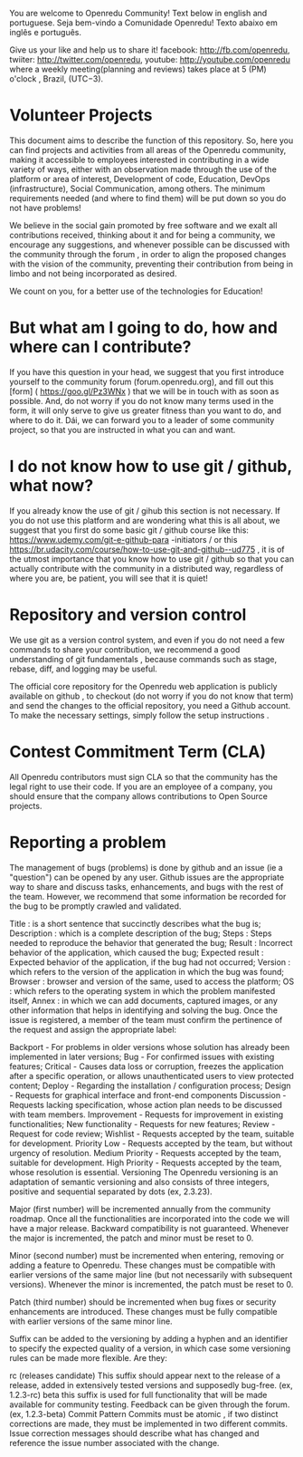 
You are welcome to Openredu Community! Text below in english and portuguese.
Seja bem-vindo a Comunidade Openredu! Texto abaixo em inglês e português.

Give us your like and help us to share it!
facebook: http://fb.com/openredu,
twiiter: http://twitter.com/openredu, 
youtube: http://youtube.com/openredu  where a weekly meeting(planning and reviews) takes place at 5 (PM)  o'clock , Brazil, (UTC−3).

# Volunteer Projects
This document aims to describe the function of this repository. So, here you can find projects and activities from all areas of the Openredu community, making it accessible to employees interested in contributing in a wide variety of ways, either with an observation made through the use of the platform or area of ​​interest, Development of code, Education, DevOps (infrastructure), Social Communication, among others. The minimum requirements needed (and where to find them) will be put down so you do not have problems!

We believe in the social gain promoted by free software and we exalt all contributions received, thinking about it and for being a community, we encourage any suggestions, and whenever possible can be discussed with the community through the forum , in order to align the proposed changes with the vision of the community, preventing their contribution from being in limbo and not being incorporated as desired.

We count on you, for a better use of the technologies for Education!

# But what am I going to do, how and where can I contribute?
If you have this question in your head, we suggest that you first introduce yourself to the community forum (forum.openredu.org), and fill out this [form] ( https://goo.gl/Pz3WNx ) that we will be in touch with as soon as possible. And, do not worry if you do not know many terms used in the form, it will only serve to give us greater fitness than you want to do, and where to do it. Dái, we can forward you to a leader of some community project, so that you are instructed in what you can and want.

# I do not know how to use git / github, what now?
If you already know the use of git / gihub this section is not necessary. If you do not use this platform and are wondering what this is all about, we suggest that you first do some basic git / github course like this: https://www.udemy.com/git-e-github-para -initiators / or this https://br.udacity.com/course/how-to-use-git-and-github--ud775 , it is of the utmost importance that you know how to use git / github so that you can actually contribute with the community in a distributed way, regardless of where you are, be patient, you will see that it is quiet!

# Repository and version control
We use git as a version control system, and even if you do not need a few commands to share your contribution, we recommend a good understanding of git fundamentals , because commands such as stage, rebase, diff, and logging may be useful.

The official core repository for the Openredu web application is publicly available on github , to checkout (do not worry if you do not know that term) and send the changes to the official repository, you need a Github account. To make the necessary settings, simply follow the setup instructions .

# Contest Commitment Term (CLA)
All Openredu contributors must sign CLA so that the community has the legal right to use their code. If you are an employee of a company, you should ensure that the company allows contributions to Open Source projects.

# Reporting a problem
The management of bugs (problems) is done by github and an issue (ie a "question") can be opened by any user. Github issues are the appropriate way to share and discuss tasks, enhancements, and bugs with the rest of the team. However, we recommend that some information be recorded for the bug to be promptly crawled and validated.

Title : is a short sentence that succinctly describes what the bug is;
Description : which is a complete description of the bug;
Steps : Steps needed to reproduce the behavior that generated the bug;
Result : Incorrect behavior of the application, which caused the bug;
Expected result : Expected behavior of the application, if the bug had not occurred;
Version : which refers to the version of the application in which the bug was found;
Browser : browser and version of the same, used to access the platform;
OS : which refers to the operating system in which the problem manifested itself,
Annex : in which we can add documents, captured images, or any other information that helps in identifying and solving the bug.
Once the issue is registered, a member of the team must confirm the pertinence of the request and assign the appropriate label:

Backport - For problems in older versions whose solution has already been implemented in later versions;
Bug - For confirmed issues with existing features;
Critical - Causes data loss or corruption, freezes the application after a specific operation, or allows unauthenticated users to view protected content;
Deploy - Regarding the installation / configuration process;
Design - Requests for graphical interface and front-end components
Discussion - Requests lacking specification, whose action plan needs to be discussed with team members.
Improvement - Requests for improvement in existing functionalities;
New functionality - Requests for new features;
Review - Request for code review;
Wishlist - Requests accepted by the team, suitable for development.
Priority Low - Requests accepted by the team, but without urgency of resolution.
Medium Priority - Requests accepted by the team, suitable for development.
High Priority - Requests accepted by the team, whose resolution is essential.
Versioning
The Openredu versioning is an adaptation of semantic versioning and also consists of three integers, positive and sequential separated by dots (ex, 2.3.23).

Major (first number) will be incremented annually from the community roadmap. Once all the functionalities are incorporated into the code we will have a major release. Backward compatibility is not guaranteed. Whenever the major is incremented, the patch and minor must be reset to 0.

Minor (second number) must be incremented when entering, removing or adding a feature to Openredu. These changes must be compatible with earlier versions of the same major line (but not necessarily with subsequent versions). Whenever the minor is incremented, the patch must be reset to 0.

Patch (third number) should be incremented when bug fixes or security enhancements are introduced. These changes must be fully compatible with earlier versions of the same minor line.

Suffix can be added to the versioning by adding a hyphen and an identifier to specify the expected quality of a version, in which case some versioning rules can be made more flexible. Are they:

rc (releases candidate) This suffix should appear next to the release of a release, added in extensively tested versions and supposedly bug-free. (ex, 1.2.3-rc)
beta this suffix is ​​used for full functionality that will be made available for community testing. Feedback can be given through the forum. (ex, 1.2.3-beta)
Commit Pattern
Commits must be atomic , if two distinct corrections are made, they must be implemented in two different commits. Issue correction messages should describe what has changed and reference the issue number associated with the change.

<Title>

It must contain the succinct description of the change:
Not more than 50 characters;
Use the imperative: "Correct" and not "corrected," "corrected," or "corrected"; Be Welcome to the Opernedu community!
Begin the sentence with a capital letter;
No point (.) At the end.
<blank line>

<Body>

It should contain the detailed description of the change:
Configure your editor ( nano¹ , Vim² ) to break the line in 72 characters
<blank line>

<Resolve #XXX>

Used to automatically close the issue (number XXX) related to the modification.
<blank line>

<Obs>

Used to refer to other issues, technical debit and other relevant links.
For a better understanding of the importance of a descriptive commit and some examples read chris beams and tbaggery .

# Branch policy
In the community, we use our own branching policy that seeks to combine the flexibility of the fork workflow, quite common to open source projects, with good management practices and the launch of gitflow workflow.

# Master
We assume the convention that the master branch is the default for development, equivalent to gitflow's develop, so during the development cycle of new releases every change must start (checkout) and return (merge) this branch. Making this an updated but unstable branch, inappropriate to deploy in production.

# Feature
All functionality must be implemented in a branch itself, branching from the master and back integrated when the functionality is completed. Once the pull request is accepted the branch will be deleted.

# Hotfix
Corrections that need to be applied urgently must also be created in a proper branch from the master, however it will be possible to incorporate the modifications into any branches that are needed.

# Release
At the end of the development cycle, when the milestone defined by the community roadmap is properly homologated, a release is launched from the branch branch branch to a new release branch. From now on, only backports will be incorporated. What makes this branch stable to deploy in production.

# Development Flow
The flow below represents the evolutionary life cycle of the code and the steps required for changes to be incorporated, whether they are bug fixes or new features.

Roadmap -> implement <-> CI <-> Codereview -> Deploy in homologation -> Q & A -> Deploy in production (request completed)

# Request for change
Discuss the change with the community. Team members can have advice on how best to approach the problem. After agreeing on an overall implementation plan, ask the team member to give you an issue. This discussion can happen in the forum or in the issue .

# Wishlist
Once a change request is aligned with community guidelines, an issue will open with the tag Wishlist . This community-validated "chest of ideas" is a good starting point for developers interested in contributing to the code. If you would like to volunteer to code this issue, have a team member assign the issue to you.

# Estimate impact / resources
The community developer core manages its activities using tools such as scrum and Jira. Frequently, sprint planning meetings carry out impact assessments and resources needed to implement the change requests in the wishlist.

# Roadmap
Since the resources needed to implement the change are appropriate to the team schedule, issue issues into the roadmap. A team member is assigned as responsible and the change request is prioritized and added to the release planning.

# To implement
The developer assigned to issue makes the appropriate changes / implementations in the code and its tests, respecting the conventions of the community . Once the code is suitable for review, and is fit for merge (no conflicts), a pull request must be opened. And the label revision added to the PR.

# Continuous Integration (CI)
Every pull request sent to the repository goes through the process of integrating travis , requiring that the build pass in all tests for the pull request to follow for review.

# CodeReview
A team member is assigned a reviewer and should:

Keep communication clear, giving maximum details in your comments;
Punctuate positive and negative aspects about the code;
Have a good understanding of the proposed modification (fixes a bug, improves a feature or part of the code);
Use the review changes button of github to comment, approve or request changes to commits.
Take into account that a good solution to a problem today is generally better than a perfect solution tomorrow. However, a gambiarra today is generally worse than a good solution tomorrow. When in doubt, ask for the opinion of others.
The review should assess aspects such as:

The change fits the stated purpose of the contribution;
It is valid within the existing project architecture;
It introduces possible defects that will cause future problems;
It follows the rules of the house ;
It is a good way to perform the described function;
Introduces any safety or instability risk;
and other aspects deemed necessary.
If the change is approved, the reviewer must accept the pull request and assign a deployer to the issue.

# Approval (Q & A)
At that point, the core member responsible for the acceptance tests must evaluate the modification by testing the use of the functionality and evaluating the functional, non-functional and performance criteria, and then accept or refuse what has been implemented.

# Cheatsheet
Cheatsheet-contribution

# Thank you so much!
The Openredu community is grateful for your involvement! We hope you have fun with the Openredu code. If you find something difficult to discover, let us know so we can improve our process or documentation!

# Credits
Using the best of lavoisier and the spirit of sharing free software, this guide was inspired by good practices adopted by notable communities ( gitlab , discourse , jquery , jekyllrb , bootstrap , gnome , mozila , openstack , angula.js , liferay ) and rather googleing. Welcome to the Opernedu community!

# Projetos Voluntarios

Este documento tem por objetivo descrever a função deste repositorio. Sendo assim, aqui você poderá encontrar projetos e atividades de todas as áreas da comunidade Openredu, tornando acessível aos colaboradores interessados em contribuir das mais diversas formas, seja com uma observação feita pelo uso da plataforma, ou área de interesse, sendo elas, Design, Desenvolvimento de código, Educação, DevOps (infraestrutura), Comunicação Social, entre outras. Os requisitos mínimos necessários (e onde encontrá-los) será colocado abaixo para que você não tenha problemas!

Acreditamos no ganho social promovido pelo software livre e exaltamos todas as contribuições recebidas, pensando nisso e por se tratar de uma comunidade, incentivamos que quaisquer sugestões, e sempre que possvel discutidas com a comunidade através do [fórum](forum.openredu.org), a fim de alinhar as mudanças propostas com a visão da comunidade, evitando que sua contribuição fique no limbo e não seja incorporada como desejado.

Contamos com você, por uma melhor uso das tecnologias para Educação!

# Mas o que eu vou fazer, como e onde posso contruibuir?
Se você está com essa pergunta acima na cabeça, sugerimos que antes de tudo você se apresente no [fórum](forum.openredu.org) da comunidade, e preencha esse [formulário] (https://goo.gl/Pz3WNx) que estaremos entranto em contato o mais rápido possível. E, não se preocupe se nao conhecer muitos termos utilizados no formulário, ele servirá apenas para que tenhamos maior aptidão do que você deseja fazer, e onde fazer. Dái, poderemos te encaminhar para um lider de algum projeto da comunidade, para que você seja instruido naquelo que pode e deseja.

# Nao sei usar o git/github, e agora?
Caso já tenha conhecimento ao uso do git/gihub essa seção nao se faz necessária. Se você não usar essa plataforma e está se perguntando o que é isso tudo, sugerimos que antes de tudo você faça algum curso básico de git/github como esse: https://www.udemy.com/git-e-github-para-iniciantes/ ou esse https://br.udacity.com/course/how-to-use-git-and-github--ud775, é de extrema importância que você saiba usar o git/github para que consiga de fato contribuir com a comunidade de maneira distribuida, independendo do local onde você esteja, tenha paciência, verá que é tranquilo!

# Repositório e controle de versão

Nós utilizamos o [git](https://git-scm.com/) como sistema de controle de versão (atulização e gerência de atividades e projetos) e ainda que não sejam necessários [poucos comandos](https://github.com/Openredu/Openredu/wiki/Cheatsheet-de-contribui%C3%A7%C3%A3o) para compartilhar sua contribuição, recomendamos uma boa compreensão dos [fundamentos](https://git-scm.com/book/en/v2) do git, pois comandos como stage, rebase, diff e log podem ser úteis. 
 
O repositório oficial do core da aplicação web Openredu se encontra publicamente disponível no [github](https://github.com/Openredu/Openredu), para fazer o checkout (não se preocupe se nao conhecer esse termo) e enviar as alterações para o repositório oficial, você precisa de uma conta no Github. Para realizar as configurações necessárias, basta seguir as instruções de [setup](https://help.github.com/articles/set-up-git/).

# Termo de compromisso de contribuidor(CLA)
Todos os contribuintes do Openredu devem assinar o [CLA](https://goo.gl/umocT8) para que a comunidade tenha o direito legal de usar o seu código. Se você é um empregado de uma empresa, você deve garantir que a empresa permite contribuições para projetos Open Source.

# Reportando um problema
A gestão dos bugs (problemas) é feita pelo [github](https://github.com/Openredu/Openredu/issues) e uma issue (ou seja uma "questão") pode ser aberta por qualquer usuário. 
As issues do github são a maneira adequada de compartilhar e discutir as tarefas, aprimoramentos e bugs com o resto da equipe.
Entretanto, recomendamos que algumas informações sejam registradas para que o bug seja prontamente rastreado e validado.

* **Título**: é uma pequena sentença que de forma sucinta descreve o que é o bug;
* **Descrição**: que é uma descrição completa do bug;
* **Etapas**: Etapas necessárias para reproduzir o comportamento que gerou o bug;
* **Resultado**: Comportamento equivocado da aplicação, que ocasionou no bug;
* **Resultado esperado**: Comportamento esperado da aplicação, caso o bug não houvesse ocorrido;
* **Versão**: que se refere à versão da aplicação na qual o bug foi encontrado; 
* **Browser**: navegador e versão do mesmo, usado para acessar a plataforma;
* **OS**: que se refere ao sistema operacional em que se manifestou o problema, 
* **Anexo**: na qual podemos adicionar documentos, imagens capturadas, ou qualquer outra informação que ajude na identificação e resolução do bug.

Uma vez cadastrada a issue, um membro da equipe deve confirmar a pertinência da solicitação e atribuir a devida label:

* Backport - Para problemas em versões antigas cuja solução já foi implementada em versões posteriores;
* Bug - Para problemas confirmados com funcionalidades existentes;
* Crítico - Causa perda ou corrupção de dados, congela a aplicação após uma operação específica ou permite que usuários não autenticados vejam conteúdo protegido;
* Deploy - Referente ao processo de instalação/configuração;
* Design - Solicitações referente a interface gráfica e componentes do front-end
* Discussão - Solicitações carentes especificação, cujo o plano de ação precisa ser discutido com os membros da equipe.
* Melhoria - Solicitações de melhoria em funcionalidades já existentes;
* Nova funcionalidade - Solicitações de novas funcionalidades;
* Revisão - Solicitação de revisão de código;
* Wishlist - Solicitações aceitas pela equipe, aptas para desenvolvimento.
* Prioridade Baixa - Solicitações aceitas pela equipe, mas sem urgência de resolução.
* Prioridade Media - Solicitações aceitas pela equipe, aptas para desenvolvimento.
* Prioridade Alta - Solicitações aceitas pela equipe, cuja resolução é imprescindível.

# Versionamento
O versionamento do Openredu é uma adaptação do semantic versioning e também consiste em três números inteiros, positivos e sequenciais separados por pontos (e.x., 2.3.23).

* Major (primeiro número) será incrementado anualmente a partir do planejamento de prioridades (roadmap) da comunidade. Assim que todas as funcionalidades forem incorporadas ao código teremos uma major release. A compatibilidade com versões anteriores não é garantida. Sempre que a major é incrementada, o patch e minor devem ser redefinidos para 0.

* Minor (segundo numero) deve ser incrementado quando introduzir , remover ou adicionar uma funcionalidade ao Openredu. Estas alterações devem ser compatíveis com versões anteriores da mesma linha major (mas não necessariamente com versões subsequentes). Sempre que a minor é incrementada, o patch deve ser redefinido para 0.

* Patch (terceiro numero) deve ser incrementado quando correções de bugs ou melhorias na segurança forem introduzidos. Estas alterações devem ser totalmente compatíveis com versões anteriores da mesma linha minor.

* Sufixo pode ser adicionadas ao versionamento acrescentando um hífen e um identificador para especificar a qualidade esperada de uma versão, nesses casos algumas regras do versionamento podem ser flexibilizadas. São eles:
  * **rc** (releases candidate) este sufixo deve aparecer próximo ao lançamento de uma release, adicionado em versões extensivamente testadas e supostamente livre de bugs. (e.x., 1.2.3-rc )
  * **beta** este sufixo é usado para funcionalidades completas que serão disponibilizadas para realização de testes pela comunidade. Feedback pode ser dado através do fórum. (e.x., 1.2.3-beta)

# Padrão de Commit
Os commits devem ser [atômicos](https://en.wikipedia.org/wiki/Atomic_commit#Atomic_commit_convention), se duas correções distintas são realizadas, elas devem ser implementadas em dois commits diferentes. As mensagens de correção de issue devem descrever o que mudou e fazer referência ao número da issue associada à mudança.

< Título > 
* Deve conter a descrição sucinta da alteração:
* No maximo 50 caracteres;
* Use o imperativo: "Corrige" e não "corrigiu", "corrigindo" ou “correção”;Seja bem Vindo a comunidade Opernedu!
* Inicie a frase com letra maiúscula;
* Sem ponto (.) No final.

< linha em branco >

< Corpo > 
* Deve conter a descrição detalhada da alteração:
* Configure seu editor([nano¹](http://stackoverflow.com/a/31844714), [Vim²](https://robots.thoughtbot.com/5-useful-tips-for-a-better-commit-message)) para quebrar a linha em 72 caracteres

< linha em branco >

< Resolve #XXX >
* Usado para fechar automaticamente a issue (numero XXX) relacionada a modificação.

< linha em branco >

< Obs >
* Usado para fazer referência a outras issues, débito técnico e demais links relevantes.

Para uma melhor compreensão da importância de um commit descritivo e alguns exemplos leia [chris beams](https://chris.beams.io/posts/git-commit/) e [tbaggery](http://tbaggery.com/2008/04/19/a-note-about-git-commit-messages.html).

# Política de ramificação (branch policy)
Na comunidade, utilizamos uma política de ramificação própria que busca unir a flexibilidade do fork workflow, bastante comum a projetos de código aberto, com as boas práticas de gestão e lançamento do gitflow workflow. 
## Master
Assumimos a convenção de que o branch master é o default para desenvolvimento, equivalente ao develop do gitflow, sendo assim durante o ciclo de desenvolvimento de novas releases toda alteração deve partir(checkout) e retornar(merge) deste branch. Tornando este um branch atualizado porém instável, inapropriado para deploy em produção.
## Feature
Toda funcionalidade deve ser implementada em um branch próprio, ramificado a partir do master e integrado de volta quando concluída a funcionalidade. Uma vez que o pull request for aceito o branch será apagado.
## Hotfix
Correções que precisam ser aplicadas com urgência também devem ser criadas em um branch próprio a partir do master, entretanto será possível incorporar as modificações em quaisquer branches que forem necessários.
## Release
Ao final do ciclo de desenvolvimento, quando os milestone definidos pelo roadmap da comunidade forem devidamente homologados, uma release é lançada a partir da ramificação do branch master para um novo branch de release. A deste momento em diante, apenas patches(backports) serão incorporados. O que torna esse branch estável para deploy em produção.

# Fluxo de desenvolvimento
O fluxo abaixo representa o ciclo de vida de evolução do código e as etapas necessárias para que mudanças sejam incorporadas, sejam elas correções de bugs ou novas funcionalidades.

Solicitação de mudança -> wishlist -> Estimar impacto / recursos -> [Sugestão aceita?] roadmap -> implementar <-> CI <-> Codereview -> Deploy em homologação -> Q&A -> Deploy em produção (solicitação finalizada)

## Solicitação de mudança
Discuta a mudança com a comunidade. Os membros da equipe podem ter conselhos sobre a melhor maneira de abordar o problema. Depois de entrar em acordo sobre um plano geral de implementação, peça ao membro da equipe que lhe atribua a issue. Esta discussão pode acontecer no [fórum](http://forum.openredu.com/) ou na [issue](https://github.com/Openredu/Openredu/issues).

## Wishlist
Uma vez que solicitação de mudança esteja alinhada com as diretrizes da comunidade, uma issue será aberta com a tag [Wishlist](https://github.com/Openredu/Openredu/labels/Wishlist). Esse “baú de ideias” já validadas pela comunidade é um bom ponto de partida para desenvolvedores interessados em contribuir com o código. Caso você queira se voluntariar para codificar essa issue, solicite a um membro da equipe que atribua a issue a você. 

## Estimar impacto / recursos
O core de desenvolvedores da comunidade realiza a gestão de suas atividades utilizando ferramentas como scrum e Jira. Frequentemente, nas reuniões de planejamento da sprint são realizadas estimativas de impacto e recursos necessários para implementação das solicitações de mudança presentes na wishlist.

## Roadmap
Uma vez que os recursos necessários à implementação da mudança estão adequados ao cronograma da equipe, a issue entra para o roadmap. Um membro da equipe é atribuído como responsável e a solicitação de mudança é devidamente priorizada e adicionada ao planejamento da release.

## Implementar
O desenvolvedor atribuído a issue realiza as devidas alterações/implementações no código e os respectivos testes, respeitando as [convenções da comunidade](https://github.com/Openredu/Openredu/wiki/Coding-Patterns). Assim que o código estiver adequado para revisão, e apto para o merge (sem conflitos), um pull request deve ser aberto. E a label revisão adicionada ao PR.

## Continuous Integration (CI)
Todo pull request enviado ao repositório passa pelo processo de integração do [travis](https://travis-ci.org/Openredu/Openredu/), sendo necessário que a build passe em todos os testes para que o pull request siga para revisão.

## CodeReview
Um membro da equipe é atribuído a revisão do código(reviewer) e deve:
* Manter uma comunicação clara, dando o máximo de detalhes nos seus comentarios;
* Pontuar aspectos positivos e negativos sobre o codigo;
* Ter uma boa compreensão da modificação proposta(corrige um bug, melhora uma funcionalidade ou parte do código);
* Utilizar o botão de review changes do github para comentar, aprovar ou solicitar alterações nos commits. 
* Levar em conta que uma boa solução para um problema hoje é geralmente melhor do que uma solução perfeita amanhã. Entretanto, uma gambiarra hoje é geralmente pior do que uma boa solução amanhã. Na dúvida, solicite a opinião de outras pessoas.

A revisão deve avaliar aspectos como:
* A mudança se enquadra no propósito declarado pela contribuição;
* É válida dentro da arquitetura existente do projeto;
* Introduz possíveis defeitos que causarão problemas futuros;
* Segue as [regras da casa](https://github.com/Openredu/Openredu/wiki/Coding-Patterns);
* É uma boa maneira de executar a função descrita;
* Introduz qualquer risco de segurança ou instabilidade;
* e demais aspectos que julgar necessário. 

Caso a alteração seja  aprovada, o reviewer deve aceitar o pull request e atribuir um deployer a issue.

## Aprovação (Q&A)
Nesse momento o membro do core responsável pelos testes de aceitação deve avaliar a modificação testando o uso da funcionalidade e avaliando os critérios funcionais, não funcionais e de performance, para em seguida e fazer o aceite ou recusa do que foi implementado. 


# Cheatsheet
[Cheatsheet-de-contribuição](https://github.com/Openredu/Openredu/wiki/Cheatsheet-de-contribui%C3%A7%C3%A3o)

# Muito Obrigado!
A comunidade Openredu é grata pelo seu envolvimento! Esperamos que você se divirta com o código do Openredu. Caso ache algo difícil de descobrir, avise-nos para que possamos melhorar nosso processo ou documentação!

# Créditos
Valendo-se da máxima de lavoisier e do espírito de compartilhamento do software livre, esse guia foi inspirado em boas práticas adotadas por comunidades notáveis([gitlab](https://gitlab.com/), [discourse](http://www.discourse.org/), [jquery](https://jquery.com/), [jekyllrb](https://jekyllrb.com/), [bootstrap](http://getbootstrap.com/), [gnome](https://www.gnome.org/), [mozila](https://www.mozilla.org/en-US/), [openstack](https://wiki.openstack.org/wiki/Main_Page), [angula.js](https://docs.angularjs.org/guide), [liferay](https://www.liferay.com/)) e bastante googleing.
Seja bem Vindo a comunidade Opernedu!

